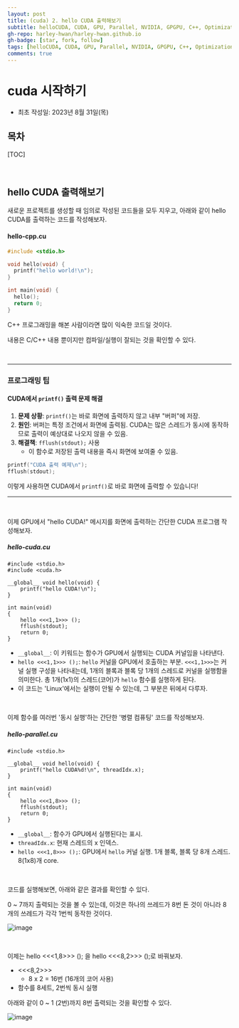 ```yaml
---
layout: post
title: (cuda) 2. hello CUDA 출력해보기
subtitle: helloCUDA, CUDA, GPU, Parallel, NVIDIA, GPGPU, C++, Optimization, Threads, Memory, Architecture
gh-repo: harley-hwan/harley-hwan.github.io
gh-badge: [star, fork, follow]
tags: [helloCUDA, CUDA, GPU, Parallel, NVIDIA, GPGPU, C++, Optimization, Threads, Memory, Architecture]
comments: true
---
```


# cuda 시작하기

- 최초 작성일: 2023년 8월 31일(목)

## 목차

[TOC]

<br/>

## hello CUDA 출력해보기

새로운 프로젝트를 생성할 때 임의로 작성된 코드들을 모두 지우고, 아래와 같이 hello CUDA를 출력하는 코드를 작성해보자.

#### hello-cpp.cu

```c
#include <stdio.h>

void hello(void) {
  printf("hello world!\n");
}

int main(void) {
  hello();
  return 0;
}
```

C++ 프로그래밍을 해본 사람이라면 많이 익숙한 코드일 것이다. 

내용은 C/C++ 내용 뿐이지만 컴파일/실행이 잘되는 것을 확인할 수 있다.

<br/>

---

### 프로그래밍 팁

#### CUDA에서 `printf()` 출력 문제 해결

1. **문제 상황**: `printf()`는 바로 화면에 출력하지 않고 내부 "버퍼"에 저장.
2. **원인**: 버퍼는 특정 조건에서 화면에 출력됨. CUDA는 많은 스레드가 동시에 동작하므로 출력이 예상대로 나오지 않을 수 있음.
3. **해결책**: `fflush(stdout);` 사용
   - 이 함수로 저장된 출력 내용을 즉시 화면에 보여줄 수 있음.

```c
printf("CUDA 출력 예제\n");
fflush(stdout);
```

이렇게 사용하면 CUDA에서 `printf()`로 바로 화면에 출력할 수 있습니다!

---

<br/>

이제 GPU에서 "hello CUDA!" 메시지를 화면에 출력하는 간단한 CUDA 프로그램 작성해보자.

##### hello-cuda.cu
```cuda
#include <stdio.h>
#include <cuda.h>

__global__ void hello(void) {
	printf("hello CUDA!\n");
}

int main(void)
{
	hello <<<1,1>>> ();
	fflush(stdout);
	return 0;
}
```

- `__global__`: 이 키워드는 함수가 GPU에서 실행되는 CUDA 커널임을 나타낸다.
- `hello <<<1,1>>> ();`: `hello` 커널을 GPU에서 호출하는 부분. `<<<1,1>>>`는 커널 실행 구성을 나타내는데, 1개의 블록과 블록 당 1개의 스레드로 커널을 실행함을 의미한다. 총 1개(1x1)의 스레드(코어)가 `hello` 함수를 실행하게 된다.
- 이 코드는 'Linux'에서는 실행이 안될 수 있는데, 그 부분은 뒤에서 다루자.

<br/>

이제 함수를 여러번 '동시 실행'하는 간단한 '병렬 컴퓨팅' 코드를 작성해보자.

##### hello-parallel.cu
```cuda
#include <stdio.h>

__global__ void hello(void) {
	printf("hello CUDA%d!\n", threadIdx.x);
}

int main(void)
{
	hello <<<1,8>>> ();
	fflush(stdout);
	return 0;
}
```

- `__global__`: 함수가 GPU에서 실행된다는 표시.
- `threadIdx.x`: 현재 스레드의 x 인덱스. 
- `hello <<<1,8>>> ();`: GPU에서 `hello` 커널 실행. 1개 블록, 블록 당 8개 스레드. 8(1x8)개 core.

<br/>

코드를 실행해보면, 아래와 같은 결과를 확인할 수 있다.

0 ~ 7까지 출력되는 것을 볼 수 있는데, 이것은 하나의 쓰레드가 8번 돈 것이 아니라 8개의 쓰레드가 각각 1번씩 동작한 것이다. 

![image](https://github.com/harley-hwan/harley-hwan.github.io/assets/68185569/d6042ba4-202e-44a6-ac90-96c11762f3f5)

<br/>

이제는 hello <<<1,8>>> (); 을 hello <<<8,2>>> ();로 바꿔보자.

- <<<8,2>>>
  - 8 x 2 = 16번 (16개의 코어 사용)
- 함수를 8세트, 2번씩 동시 실행

아래와 같이 0 ~ 1 (2번)까지 8번 출력되는 것을 확인할 수 있다.

![image](https://github.com/harley-hwan/harley-hwan.github.io/assets/68185569/ca45c6d0-5625-464e-9894-8e77caefe45a)
